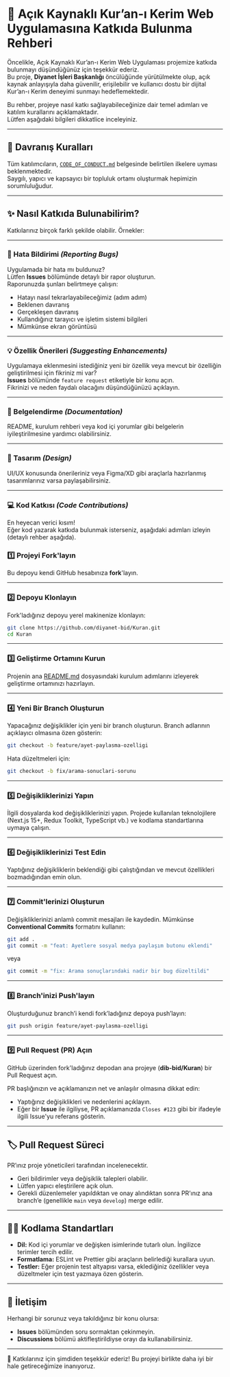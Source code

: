 # 🙌 Açık Kaynaklı Kur’an-ı Kerim Web Uygulamasına Katkıda Bulunma Rehberi

Öncelikle, Açık Kaynaklı Kur’an-ı Kerim Web Uygulaması projemize katkıda bulunmayı düşündüğünüz için teşekkür ederiz.  
Bu proje, **Diyanet İşleri Başkanlığı** öncülüğünde yürütülmekte olup, açık kaynak anlayışıyla daha güvenilir, erişilebilir ve kullanıcı dostu bir dijital Kur’an-ı Kerim deneyimi sunmayı hedeflemektedir.

Bu rehber, projeye nasıl katkı sağlayabileceğinize dair temel adımları ve katılım kurallarını açıklamaktadır.  
Lütfen aşağıdaki bilgileri dikkatlice inceleyiniz.

---

## 📜 Davranış Kuralları

Tüm katılımcıların, [`CODE_OF_CONDUCT.md`](./CODE_OF_CONDUCT.md) belgesinde belirtilen ilkelere uyması beklenmektedir.  
Saygılı, yapıcı ve kapsayıcı bir topluluk ortamı oluşturmak hepimizin sorumluluğudur.

---

## ✨ Nasıl Katkıda Bulunabilirim?

Katkılarınız birçok farklı şekilde olabilir. Örnekler:

---

### 🐞 Hata Bildirimi _(Reporting Bugs)_

Uygulamada bir hata mı buldunuz?  
Lütfen **Issues** bölümünde detaylı bir rapor oluşturun.  
Raporunuzda şunları belirtmeye çalışın:

- Hatayı nasıl tekrarlayabileceğimiz (adım adım)
- Beklenen davranış
- Gerçekleşen davranış
- Kullandığınız tarayıcı ve işletim sistemi bilgileri
- Mümkünse ekran görüntüsü

---

### 💡 Özellik Önerileri _(Suggesting Enhancements)_

Uygulamaya eklenmesini istediğiniz yeni bir özellik veya mevcut bir özelliğin geliştirilmesi için fikriniz mi var?  
**Issues** bölümünde `feature request` etiketiyle bir konu açın.  
Fikrinizi ve neden faydalı olacağını düşündüğünüzü açıklayın.

---

### 📝 Belgelendirme _(Documentation)_

README, kurulum rehberi veya kod içi yorumlar gibi belgelerin iyileştirilmesine yardımcı olabilirsiniz.

---

### 🎨 Tasarım _(Design)_

UI/UX konusunda önerileriniz veya Figma/XD gibi araçlarla hazırlanmış tasarımlarınız varsa paylaşabilirsiniz.

---

### 💻 Kod Katkısı _(Code Contributions)_

En heyecan verici kısım!  
Eğer kod yazarak katkıda bulunmak isterseniz, aşağıdaki adımları izleyin (detaylı rehber aşağıda).

### 1️⃣ Projeyi Fork'layın

Bu depoyu kendi GitHub hesabınıza **fork**'layın.

---

### 2️⃣ Depoyu Klonlayın

Fork'ladığınız depoyu yerel makinenize klonlayın:

```bash
git clone https://github.com/diyanet-bid/Kuran.git
cd Kuran
````

---

### 3️⃣ Geliştirme Ortamını Kurun

Projenin ana [README.md](./README.md#-katkıda-bulunma) dosyasındaki kurulum adımlarını izleyerek geliştirme ortamınızı hazırlayın.

---

### 4️⃣ Yeni Bir Branch Oluşturun

Yapacağınız değişiklikler için yeni bir branch oluşturun.
Branch adlarının açıklayıcı olmasına özen gösterin:

```bash
git checkout -b feature/ayet-paylasma-ozelligi
```

Hata düzeltmeleri için:

```bash
git checkout -b fix/arama-sonuclari-sorunu
```

---

### 5️⃣ Değişikliklerinizi Yapın

İlgili dosyalarda kod değişikliklerinizi yapın.
Projede kullanılan teknolojilere (Next.js 15+, Redux Toolkit, TypeScript vb.) ve kodlama standartlarına uymaya çalışın.

---

### 6️⃣ Değişikliklerinizi Test Edin

Yaptığınız değişikliklerin beklendiği gibi çalıştığından ve mevcut özellikleri bozmadığından emin olun.

---

### 7️⃣ Commit'lerinizi Oluşturun

Değişikliklerinizi anlamlı commit mesajları ile kaydedin.
Mümkünse **Conventional Commits** formatını kullanın:

```bash
git add .
git commit -m "feat: Ayetlere sosyal medya paylaşım butonu eklendi"
```

veya

```bash
git commit -m "fix: Arama sonuçlarındaki nadir bir bug düzeltildi"
```

---

### 8️⃣ Branch'inizi Push'layın

Oluşturduğunuz branch’i kendi fork’ladığınız depoya push’layın:

```bash
git push origin feature/ayet-paylasma-ozelligi
```

---

### 9️⃣ Pull Request (PR) Açın

GitHub üzerinden fork'ladığınız depodan ana projeye (**dib-bid/Kuran**) bir Pull Request açın.

PR başlığınızın ve açıklamanızın net ve anlaşılır olmasına dikkat edin:

* Yaptığınız değişiklikleri ve nedenlerini açıklayın.
* Eğer bir **Issue** ile ilgiliyse, PR açıklamanızda `Closes #123` gibi bir ifadeyle ilgili Issue'yu referans gösterin.

---

## 🏷️ Pull Request Süreci

PR’ınız proje yöneticileri tarafından incelenecektir.

* Geri bildirimler veya değişiklik talepleri olabilir.
* Lütfen yapıcı eleştirilere açık olun.
* Gerekli düzenlemeler yapıldıktan ve onay alındıktan sonra PR’ınız ana branch’e (genellikle `main` veya `develop`) merge edilir.

---

## 🧑‍💻 Kodlama Standartları

* **Dil:** Kod içi yorumlar ve değişken isimlerinde tutarlı olun. İngilizce terimler tercih edilir.
* **Formatlama:** ESLint ve Prettier gibi araçların belirlediği kurallara uyun.
* **Testler:** Eğer projenin test altyapısı varsa, eklediğiniz özellikler veya düzeltmeler için test yazmaya özen gösterin.

---

## 📨 İletişim

Herhangi bir sorunuz veya takıldığınız bir konu olursa:

* **Issues** bölümünden soru sormaktan çekinmeyin.
* **Discussions** bölümü aktifleştirildiyse orayı da kullanabilirsiniz.

---

🙏 Katkılarınız için şimdiden teşekkür ederiz!
Bu projeyi birlikte daha iyi bir hale getireceğimize inanıyoruz.
